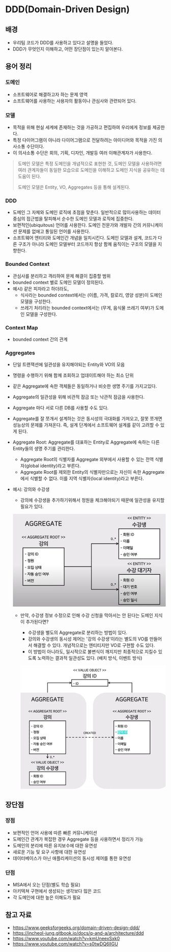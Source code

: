 # DDD(Domain-Driven Design)

## 배경

- 우리팀 코드가 DDD를 사용하고 있다고 설명을 들었다.
- DDD가 무엇인지 이해하고, 어떤 장단점이 있는지 알아본다.

## 용어 정리

### 도메인

- 소프트웨어로 해결하고자 하는 문제 영역
- 소프트웨어를 사용하는 사용자의 활동이나 관심사와 관련되어 있다.

### 모델

- 목적을 위해 현실 세계에 존재하는 것을 가공하고 편집하여 우리에게 정보를 제공한다.
- 특정 다이어그램이 아니라 다이어그램으로 전달하려는 아이디어와 목적을 가진 의사소통 수단이다.
- 이 의사소통 수단은 회의, 기획, 디자인, 개발등 여러 이해관계자가 사용한다.

> 도메인 모델은 특정 도메인을 개념적으로 표현한 것, 도메인 모델을 사용하려면 여러 관계자들이 동일한 모습으로 도메인을 이해하고 도메인 지식을 공유하는 데 도움이 된다.
>
> 도메인 모델은 Entity, VO, Aggregates 등을 통해 설계된다. 

### DDD

- 도메인 그 자체와 도메인 로직에 초점을 맞춘다. 일반적으로 많이사용하는 데이터 중심의 접근법을 탈피해서 순수한 도메인 모델과 로직에 집중한다.
- 보편적인(ubiquitous) 언어를 사용한다. 도메인 전문가와 개발자 간의 커뮤니케이션 문제를 없애고 통일된 언어를 사용한다.
- 소프트웨어 엔티티와 도메인간 개념을 일치시킨다. 도메인 모델과 설계, 코드가 다른 구조가 아니라 도메인 모델부터 코드까지 항상 함께 움직이는 구조의 모델을 지향한다.

### Bounded Context

- 관심사를 분리하고 격리하여 문제 해결이 집중할 범위
- bounded context 별로 도메인 모델이 정의된다.
- 예시) 같은 피자라고 하더라도,
  - 식사라는 bounded context에서는 (이름, 가격, 칼로리, 영양 성분)이 도메인 모델을 구성한다.
  - 쓰레기 처리라는 bounded context에서는 (무게, 음식물 쓰레기 여부)가 도메인 모델을 구성한다.

### Context Map

- bounded context 간의 관계

### Aggregates

- 단일 트랜잭션에 일관성을 유지해야되는 Entity와 VO의 모음

- 명령을 수행하기 위해 함께 조회하고 업데이트해야 하는 최소 단위

- 같은 Aggregate에 속한 객체들은 동일하거나 비슷한 생명 주기를 가지고있다.

- Aggregate의 일관성을 위해 비관적 잠금 또는 낙관적 잠금을 사용한다.

- Aggregate 마다 서로 다른 DB를 사용할 수도 있다.

- Aggregate를 잘 쪼개서 설계하는 것은 동시성의 극대화를 가져오고, 잘못 쪼개면 성능상의 문제를 가져온다. 즉, 설계 단계에서 소프트웨어 설계를 같이 고려할 수 있게 된다.

- Aggregate Root: Aggregate를 대표하는 Entity로 Aggregate에 속하는 다른 Entity들의 생명 주기를 관리한다.

  - Aggregate Root의 식별자를 Aggregate 외부에서 사용할 수 있는 전역 식별자(global identity)라고 부른다.
  - Aggregate Root를 제외한 Entity의 식별자만으로는 자신이 속한 Aggregate에서 식별할 수 없다. 이를 지역 식별자(local identity)라고 부른다.

- 예시: 강의와 수강생

  - 강의에 수강생을 추가하기위해서 정원을 체크해야되기 때문에 일관성을 유지할 필요가 있다.

  ![image-20230120161153528](assets/image-20230120161153528.png)

   - 만약, 수강생 정보 수정으로 인해 수강 신청을 막아서는 안 된다는 도메인 지식이 추가된다면?

     	- 수강생을 별도의 Aggregate로 분리하는 방법이 있다.
     	- 강의와 수강생의 동시성 제어는 '강의 수강생'이라는 별도의 VO를 만들어서 해결할 수 있다. 개념적으로는 엔티티지만 VO로 구현할 수도 있다.
     	- 이 방법이 아니라도, 일시적으로 불변식이 깨지지만 최종적으로 지킬수 있도록 노력하는 결과적 일관성도 있다. (배치 방식, 이벤트 방식)

     ![image-20230120162458827](assets/image-20230120162458827.png)

## 장단점

### 장점

- 보편적인 언어 사용에 따른 빠른 커뮤니케이션
- 도메인간 관계가 복잡한 경우 Aggregate 등을 사용하면서 정리가 가능
- 도메인의 분리에 따른 유지보수에 대한 유연성
- 새로운 기능 및 요구 사항에 대한 유연성
- 데이터베이스가 아닌 애플리케이션의 동시성 제어를 통한 유연성

### 단점

- MSA에서 오는 단점(별도 학습 필요)
- 아키텍쳐 구현에서 생성되는 생각보다 많은 코드
- 각 도메인에 대한 높은 이해도가 필요

## 참고 자료

- https://www.geeksforgeeks.org/domain-driven-design-ddd/
- https://incheol-jung.gitbook.io/docs/q-and-a/architecture/ddd
- https://www.youtube.com/watch?v=kmUneexSxk0
- https://www.youtube.com/watch?v=s0twDQ6lIGU